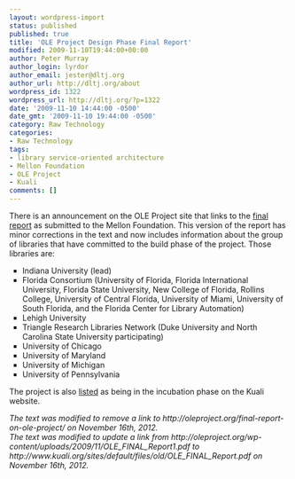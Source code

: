 ```yaml
---
layout: wordpress-import
status: published
published: true
title: 'OLE Project Design Phase Final Report'
modified: 2009-11-10T19:44:00+00:00
author: Peter Murray
author_login: lyrdor
author_email: jester@dltj.org
author_url: http://dltj.org/about
wordpress_id: 1322
wordpress_url: http://dltj.org/?p=1322
date: '2009-11-10 14:44:00 -0500'
date_gmt: '2009-11-10 19:44:00 -0500'
category: Raw Technology
categories:
- Raw Technology
tags:
- library service-oriented architecture
- Mellon Foundation
- OLE Project
- Kuali
comments: []
---
```

<p>There is an <span class="removed_link" title="http://oleproject.org/final-report-on-ole-project/">announcement</span> on the OLE Project site that links to the <a href="http://www.kuali.org/sites/default/files/old/OLE_FINAL_Report.pdf" title="OLE Project Final Report">final report</a> as submitted to the Mellon Foundation.  This version of the report has minor corrections in the text and now includes information about the group of libraries that have committed to the build phase of the project.  Those libraries are:</p>
<ul type="square">
<li>Indiana University (lead)</li>
<li>Florida Consortium (University of Florida, Florida International University, Florida State University, New College of Florida, Rollins College, University of Central Florida, University of Miami, University of South Florida, and the Florida Center for Library Automation)</li>
<li>Lehigh University</li>
<li>Triangle Research Libraries Network (Duke University and North Carolina State University participating)</li>
<li>University of Chicago</li>
<li>University of Maryland</li>
<li>University of Michigan</li>
<li>University of Pennsylvania</li>
</ul>
<p>The project is also <a href="http://www.kuali.org/ole" title="Kuali OLE (Open Library Environment) | Kuali Foundation">listed</a> as being in the incubation phase on the Kuali website.
<p style="padding:0;margin:0;font-style:italic;" class="removed_link">The text was modified to remove a link to http://oleproject.org/final-report-on-ole-project/ on November 16th, 2012.</p>
<p style="padding:0;margin:0;font-style:italic;">The text was modified to update a link from http://oleproject.org/wp-content/uploads/2009/11/OLE_FINAL_Report1.pdf to http://www.kuali.org/sites/default/files/old/OLE_FINAL_Report.pdf on November 16th, 2012.</p>
